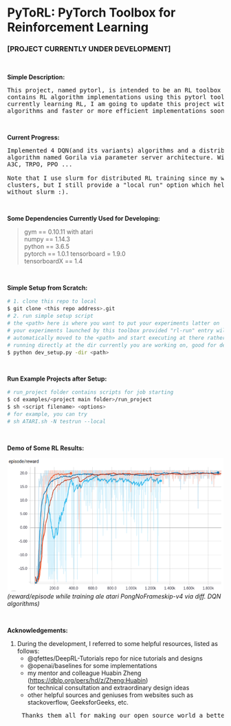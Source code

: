 # PyToRL: PyTorch Toolbox for Reinforcement Learning
### [PROJECT CURRENTLY UNDER DEVELOPMENT]

&nbsp;  

**Simple Description:**
<pre>
This project, named pytorl, is intended to be an RL toolbox for pytorch and 
contains RL algorithm implementations using this pytorl toolbox. As I am 
currently learning RL, I am going to update this project with other agents, 
algorithms and faster or more efficient implementations soon. 
</pre>

&nbsp;  

**Current Progress:**
<pre>
Implemented 4 DQN(and its variants) algorithms and a distributed DQN learning
algorithm named Gorila via parameter server architecture. Will move on to A2C,
A3C, TRPO, PPO ...

Note that I use slurm for distributed RL training since my work is done on
clusters, but I still provide a "local run" option which helps the project runs
without slurm :).
</pre>

&nbsp;  

**Some Dependencies Currently Used for Developing:**
> gym == 0.10.11 with atari  
> numpy == 1.14.3  
> python == 3.6.5  
> pytorch == 1.0.1 
> tensorboard = 1.9.0  
> tensorboardX == 1.4  

&nbsp;  

**Simple Setup from Scratch:**
```bash
# 1. clone this repo to local
$ git clone <this repo address>.git
# 2. run simple setup script
# the <path> here is where you want to put your experiments latter on
# your experiments launched by this toolbox provided "rl-run" entry will be 
# automatically moved to the <path> and start executing at there rather than
# running directly at the dir currently you are working on, good for developing
$ python dev_setup.py -dir <path>
```

&nbsp;  

**Run Example Projects after Setup:**
```bash
# run_project folder contains scripts for job starting
$ cd examples/<project main folder>/run_project
$ sh <script filename> <options>
# for example, you can try
# sh ATARI.sh -N testrun --local
```

&nbsp;  

**Demo of Some RL Results:**  

![pong-v4_various_smooth](./.demo/pong-v4_various_smooth.png)  
*(reward/episode while training ale atari PongNoFrameskip-v4 via diff. DQN algorithms)*  

&nbsp;  

**Acknowledgements:**  
1. During the development, I referred to some helpful resources, listed as follows:  
    - @qfettes/DeepRL-Tutorials repo for nice tutorials and designs
    - @openai/baselines for some implementations
    - my mentor and colleague Huabin Zheng (https://dblp.org/pers/hd/z/Zheng:Huabin)  
      for technical consultation and extraordinary design ideas
    - other helpful sources and geniuses from websites such as stackoverflow, GeeksforGeeks, etc.

<pre>    Thanks them all for making our open source world a better place! :) </pre>
